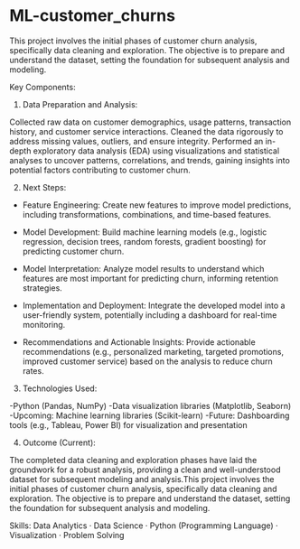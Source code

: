 # ML-customer_churns

This project involves the initial phases of customer churn analysis, specifically data cleaning and exploration. The objective is to prepare and understand the dataset, setting the foundation for subsequent analysis and modeling.

Key Components:

1. Data Preparation and Analysis:
   
Collected raw data on customer demographics, usage patterns, transaction history, and customer service interactions. Cleaned the data rigorously to address missing values, outliers, and ensure integrity. Performed an in-depth exploratory data analysis (EDA) using visualizations and statistical analyses to uncover patterns, correlations, and trends, gaining insights into potential factors contributing to customer churn.

2. Next Steps:
   
- Feature Engineering: Create new features to improve model predictions, including transformations, combinations, and time-based features.
  
- Model Development: Build machine learning models (e.g., logistic regression, decision trees, random forests, gradient boosting) for predicting customer churn.
  
- Model Interpretation: Analyze model results to understand which features are most important for predicting churn, informing retention strategies.
  
- Implementation and Deployment: Integrate the developed model into a user-friendly system, potentially including a dashboard for real-time monitoring.
  
- Recommendations and Actionable Insights: Provide actionable recommendations (e.g., personalized marketing, targeted promotions, improved customer service) based on the analysis to reduce churn rates.

3. Technologies Used:
   
-Python (Pandas, NumPy)
-Data visualization libraries (Matplotlib, Seaborn)
-Upcoming: Machine learning libraries (Scikit-learn)
-Future: Dashboarding tools (e.g., Tableau, Power BI) for visualization and presentation

4. Outcome (Current):
   
The completed data cleaning and exploration phases have laid the groundwork for a robust analysis, providing a clean and well-understood dataset for subsequent modeling and analysis.This project involves the initial phases of customer churn analysis, specifically data cleaning and exploration. The objective is to prepare and understand the dataset, setting the foundation for subsequent analysis and modeling.

Skills: Data Analytics · Data Science · Python (Programming Language) · Visualization · Problem Solving
